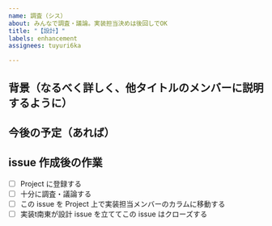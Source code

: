 ```yaml
---
name: 調査（シス）
about: みんなで調査・議論。実装担当決めは後回しでOK
title: "【設計】"
labels: enhancement
assignees: tuyuri6ka

---
```


## 背景（なるべく詳しく、他タイトルのメンバーに説明するように）

## 今後の予定（あれば）

## issue 作成後の作業
- [ ] Project に登録する
- [ ] 十分に調査・議論する
- [ ] この issue を Project 上で実装担当メンバーのカラムに移動する
- [ ] 実装t南東が設計 issue を立ててこの issue はクローズする

